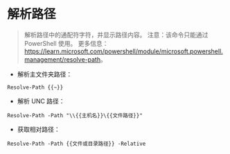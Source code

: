 # 解析路径

> 解析路径中的通配符字符，并显示路径内容。
> 注意：该命令只能通过 PowerShell 使用。
> 更多信息：<https://learn.microsoft.com/powershell/module/microsoft.powershell.management/resolve-path>。

- 解析主文件夹路径：

`Resolve-Path {{~}}`

- 解析 UNC 路径：

`Resolve-Path -Path "\\{{主机名}}\{{文件路径}}"`

- 获取相对路径：

`Resolve-Path -Path {{文件或目录路径}} -Relative`